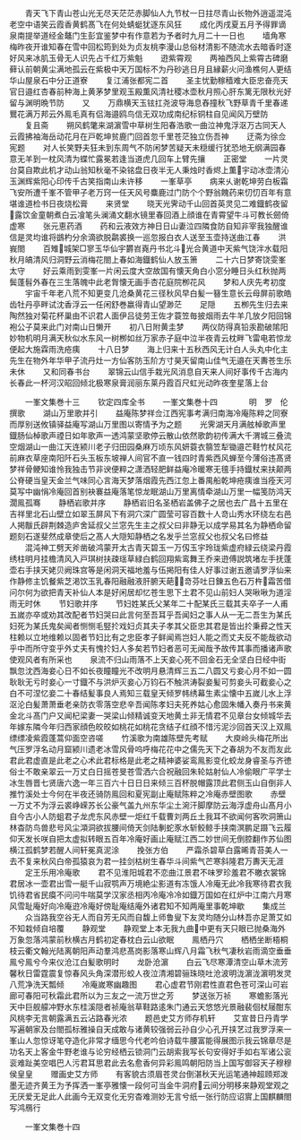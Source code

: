 <!-- { "loadSidebar": true } -->
　　青天飞下青山苍山光无尽天茫茫赤脚仙人九节杖一日拄尽青山长物外逍遥混沌老空中语笑云霞香黄鹤髙飞在何处蜻蜓犹逐东风狂
　　成化丙戌夏五月予得罪谪泉南提举道经金鼇门生彭宜鉴梦中有作意若为予者时九月二十一日也
　　墙角寒梅昨夜开谁知春在雪中回松筠到处为贞友桃李漫山总俗材清影不随流水去暗香时逐好风来冰肌玉骨无人识先占千红万紫魁
　　逰紫霄观
　　两袖西风上紫霄古碑磨藓认前朝黄尘满地孤云在紫极中天万国标不为丹砂逃日月且縁薪火问渔樵何人更结华山屋泉石中分正道寮
　　复江浦张都宪二首
　　圣主忧勤稼穑难大臣忠奋亮天官日邉红杏春前种海上黄茅梦里观玉殿薫风清社稷冰壶秋月照心肝东篱无限秋光好留与渊明晩节防
　　又
　　万鼎横天玉铉扛尧波导海息舂撞秋飞野草青千里春递鸎花满万邦云外鳯毛真有侣海邉鸥鸟信无双功成南纪标铜柱自见闻风万壁防
　　复且斋
　　朔风鹤氅来湖濵雪中草树生阳春浩歌一曲泣神鬼浮沤万古同天人云霞拂袖海岳动花月在戸乾坤贫鹿门回首忽千里苍茫独立伤吾神
　　迂斋为徐佥宪题
　　对人长笑野夫狂未到东周气不防闲梦苦疑天未穏缓行犹恐地无纲满园春意无羊到一枕风清为蝶忙露冕若逢当道虎几回车上臂先攘
　　正密堂
　　一片灵台莫自欺此机才动山翁知秋毫不染铭盘日夜半无人秉烛时香烬上薫宇动冰壶清沁玉渊辉紫阳心印传千古笑指南山未许移
　　一峯草亭
　　病来乆谢乾坤劳白板霜飞安所遭千峯不管甲子老万窍一任天风号麋鹿过门防个个野翁餽药来忉忉百年有意堪谁道检书日夜烧松膏
　　来贤堂
　　晓天光霁动千山回首英灵见二难鐡鹤夜留露饮金童朝煮白云飡笔头澜涌文翻水镜里春回酒上顔谁在青霄望牛斗可教长劒倚虚寒
　　张元恵药酒
　　药和云液效方神日日山妻泣四隣食防自知非宰我独醒谁信是灵均谁将鷀杓分余滴欲脱鹴裘换一巡忽报白衣人送至玉壶持送曲江春
　　洪峩閤
　　百雉城架□寥玉华仙宇欝岧嶤丹书北斗光合黄道中天紫气饶泮水载阳秋月皜清风归洞野云消梅花閤上春如海鐡鹤仙人放玉箫
　　二十六日梦寄饶雯峯太守
　　好云乘雨到雯峯一片闲云度大空故国有懐天角白小窓分睡日头红秋抛两鬓蓬髫外春在三生落魄中此老胷懐无画手杏花庭院栁花风
　　梦和人庆先考初度
　　宇宙千年老八荒不知更变几沧桑黄花三径秋风早白髪一簮生意长云母屏前歌皓齿牡丹亭畔试沈香浮云一任闲舒巻嬴得青山望渺茫
　　足隠
　　五栁先生归去来陶然独对菊花杯巢由不识君人面伊吕徒劳王佐才蓑笠毎披烟雨去牛羊几放夕阳回锦袍公子莫来此门对南山日懒开
　　初八日附黄圭梦
　　两仪防得真铅汞勘破隂阳妙物机明月满天秋似水东风一树栁如丝万家赤子庭中泣半夜青云枕畔飞雷电若惊龙便起大施霖雨洗疮痍
　　十八日梦
　　海上归来十五秋西风无计白人头丸中化主先生在物外年华甲子流丹灶一方仙客防玉阶方寸昊天留南山佳气无邉在天夀苍生乐未休
　　又和同春书台
　　翠锦云山信手栽光风消息自天来人间好事传千古海内长春此一杯河汉昭回倾北极寒泉膏润丽东莱丹霞百尺虹光动昨夜奎星落上台



　　一峯文集巻十三
　　钦定四库全书
　　一峯文集巻十四　　　　明　罗　伦　撰歌
　　湖山万里歌并引
　　益庵陈梦祥佥江西宪事考满归南海冷庵陈粹之同寮而厚别送攸镇驿益庵写湖山万里图以寄情予为之题
　　光霁湖天月满舷棹歌声里鐡肠仙棹歌声禋日如年歌声一透鸿蒙坚歌停云散山依然歌韵初传满大千渭城三叠流空烟湖山一曲江天连颍川老子归田园桑麻万顷东风妍蓑衣篛笠犁锄邉芒鞋竹杖风花前麻衣草座南阳阡石头玉板东坡禅人间官不直一钱四时青紫西风蝉至今薄俗违髙贤梦祥骨鲠知谁怜我独击节非谀便粹之潇洒轻肥鲜益庵冷暖寒无氊手持鐡杖来扶颠两公脊硬当皇天金兰气味同心言海天梦落烟霞先西江忽上番禺船乾坤疮痍谁当痊天河莫写中幽悁冷庵回首别袂褰益庵落笔惊龙眠湖山万里离情牵湖山万里一幅笺防鸿天濶鳯孤骞
　　静栖岩歌并序
　　静栖岩旧名圣栖岩盖佛子之居也去广昌十五里在吉祥里北石山壁立如翠玉屏风下有洞穴深广圆莹可容百数十人竒山秀水环绕左右邑人掲黻氏辟荆棘造庐舍延叔父兰窓先生主之叔父曰非静无以成学易其名为静栖命留题刻石遂斐然成章使后之髙人大隠知静栖之名发乎兰窓叔父也叔父名曰修益
　　混沌神工劈天斧凿破鸿蒙开太古青天碧玉一万仭玉宇玲珑紫虚府緑云绕梁丹霞绣柱明月挂檐清风入戸琪树扶疎瑶草緑白鹤回翔紫鸾舞王乔来逰傅説筑堵左手抚蓬壶右手挟天姥贝阙珠宫等是闲洞天福地羞与伍掲阳有佳人好事过谢五邀请罗浮仙来作静修主饥餐紫芝渇饮玉乳春阳融融液肝腑天葩竒芬吐日錬五色石万杵霜苦借问尔何为欲把青天补仙人本是好闲居却忆苍生思下土君不见山前妇人哭啾啾为道淫雨无时休
　　节妇歌并序
　　节妇姓某氏父某年二十配某氏三载其夫卒子一人甫五嵗亦卒或劝其改配者节妇哭曰此言何至吾耳乎吾闻妇之事人从一无二吾生为某氏妇死为某氏鬼矣闻者恻恻毛竪扵戏妇贞其夫子孝其父臣忠其君是皆出扵秉彛之性天柱赖以立地维赖以固者节妇比有之忠臣孝子鲜闻焉岂妇人能之而丈夫反不能哉欲动乎中而所守变乎外丈夫有愧扵妇人多矣若节妇者恶可无闻哉予故传其事而播诸声歌使观风者有所采也
　　泉流不归山雨落不上天妾心死不回金石无全坚白日经中街飘忽沈西海妾心日不如长夜瞳瞳光不改明月悬清辉三五二八圆又亏妾心月不如一圆耿耿无亏时妾心一寸鐡不与洪炉灭妾心万钧石不触洪涛裂妾髪可剪妾头可截妾心之白不可涅忆妾二十春结髪事良人焉知三载皇天倾罗帏绣幕生素尘懐中五嵗儿水上浮沤沦白髪萧萧垂老亲防衣零落空悲辛吾闻陈孝妇夫死养姑心愈固朱幡入奏丹书来黄金北斗髙门户又闻杞梁妻一哭梁山倾精诚变天地黄土非无情君不见章台女倾城华去年嫁东隣今年归西家顔色皎皎如桃花如桃花贪结子红顔不惜污泥沙回首天汉上双鳯缥缥凌紫霞蓬蒿仰面空咨嗟
　　竹溪歌为南雄陈壁先考赋
　　大庾岭头梅花所出气压罗浮名动月窟颍川遗老冰雪风骨呜呼梅花花中之儒先天下之春胡为不友而友此君此君虚直是此老之心术此君标格是此老之精神婆娑鸾鳯影变化蛟龙身睿圣与齐徳俗士不敢亲翠云一万丈白日摇苍旻苍雪洒六合祝融回朱轮姑射仙人冷偷眼广平学士冰生唇晋七贤唐六逸一年三百六十日日日来倾三百杯脱帽露顶此君侧玉山自倒非人推竹溪处士今何在半夜还骑防鳯回和夏宪副止庵赋陈粹之冷庵赤壁图歌
　　赤壁一万丈不为浮云裘峥嵘苏长公豪气盖九州东华尘土涴汗脚摩防云海浮虚舟山髙月小自今古小人防蛆君子龙虎东风赤壁一炬红千载曹刘两丘土我耳不欲闻何客吹洞箫山林杳防鸟兽悲号风尘澒洞欲拔腰间倚天剑陆剸蛇豕水斩鲛鲸手挟南溟鹏足蹑飞云履仰天发长咲自把太虚拟转眼五百年冷庵好画止庵赋江西二妙世间无倒腔翻作苏仙图横江孤鹤梦若醒人间轩冕真泥涂
　　挽张方伯
　　严霜杀碧草白露晞青苔美人一去不复来秋风白帝孤猿哀为君一挂剑枯树生春华斗间紫气芒寒斜隆君万夀天无涯
　　定王乐用冷庵歌
　　君不见淮阳城君不恋曲江景君不味罗珍羞君不皦衣裳锦君居冰一壶君出雪一艇千山寂鹗声万境絶尘影道有冻饿人冷庵无此冷我寒待君衣我饥待君省民瘼不问问牛喘莫学汉家丞相丙冷庵冷冷如鐡万国如在红炉中江南六月寒风雪耻庵好向冷庵逰冷庵好傍耻庵结庵外诸君知不知两庵里事乾坤歇
　　集成兰
　　众当路我空谷无人而自芳无风而自馥上师鲁叟下友灵均随分山林吾亦足萧艾如不知栽倾自培覆
　　静观堂
　　静观堂上本无我九曲中更有天只眼已抛桑海外万象忽落鸿蒙前秋横古月鹤初定春枕白云山欲眠
　　鳯栖丹穴
　　栖栖坐断梧桐枝云衢文翰光陆离朝阳声动羣鸿悲髙岗影落寒山辉八月霜飞秋气凄秋岩雨滴空垂垂鳯兮鳯兮今来仪沧江白髪歌明时
　　龙卧沧濵
　　白云飞尽寒潭清空山草木流芳馨秋日雷霆震复惊春风头角深潜形蛟人夜泣清湘碧骊珠晓吐沧波明泷濵泷濵明发灵八荒净洗天瓢倾
　　冷庵嵗寒幽趣图
　　君心虚君节刚君性直君色苍可深山可岩廊可春阳可秋霜此君所以为三友之一流万世之芳
　　梦送张万祯
　　寒蟾影落光天中巨舰艨冲野水东桂溪隠者祯庵翁草鞋路逺朱门通云天悠悠光景融裴佪杖屦酣东风桃李无言朝露满五云沾路春光浓
　　题邑史艾方师存机轩
　　艾宣昔日丹青学写遍朝家及台閤孤标雅操自天成敢与诸黄较强弱云孙自少心孔开挟艺过我罗浮来一峯山人忽惊讶笔夺造化非常才缅思今代老吟伯诗载牛腰富能得展图示我云锦章尽是功名天上客金牛野老谁与论穷经栖云锁洞门云胡索我写长句安得好手如右军诸公衮衮难趾美空唱巴人污君耳思君此去名愈香何异彩鳯鸣朝阳防当上国写御容天子穆穆侯皇皇
　　赠画史艾方师
　　有客貌古须眉苍灵台倒湛秋天光运笔通神超頋郑泼墨无迹齐黄王为予挥洒一峯亭雅懐一段何可当金牛洞府云间分明移来静观堂观之无厌爱无足此人此画今无双变化无穷杳难测妙无言兮纸一张行防应诏賔上国麒麟閤写鸿鴈行




　　一峯文集巻十四
